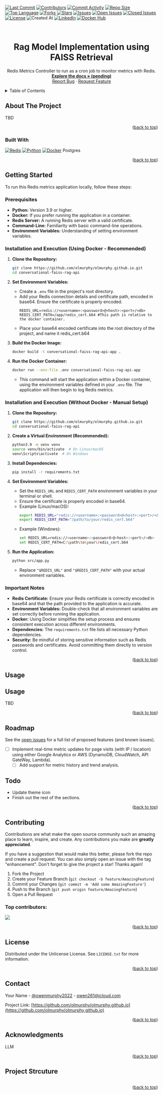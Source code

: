 [![Last Commit](https://img.shields.io/github/last-commit/olmurphy/olmurphy.github.io?style=for-the-badge)](https://github.com/olmurphy/olmurphy.github.io/main)
[![Contributors](https://img.shields.io/github/contributors/olmurphy/olmurphy.github.io?style=for-the-badge)](https://github.com/olmurphy/olmurphy.github.io/graphs/contributors)
[![Commit Activity](https://img.shields.io/github/commit-activity/y/olmurphy/olmurphy.github.io?style=for-the-badge)](https://github.com/olmurphy/olmurphy.github.io/graphs/commit-activity)
[![Repo Size](https://img.shields.io/github/repo-size/olmurphy/olmurphy.github.io?style=for-the-badge)](https://github.com/olmurphy/olmurphy.github.io)
[![Top Language](https://img.shields.io/github/languages/top/olmurphy/olmurphy.github.io?style=for-the-badge)](https://github.com/olmurphy/olmurphy.github.io/search?l=YOUR_TOP_LANGUAGE)
[![Forks](https://img.shields.io/github/forks/olmurphy/olmurphy.github.io?style=for-the-badge)](https://github.com/olmurphy/olmurphy.github.io/network/members)
[![Stars](https://img.shields.io/github/stars/olmurphy/olmurphy.github.io?style=for-the-badge)](https://github.com/olmurphy/olmurphy.github.io/stargazers)
[![Issues](https://img.shields.io/github/issues/olmurphy/olmurphy.github.io?style=for-the-badge)](https://github.com/olmurphy/olmurphy.github.io/issues)
[![Open Issues](https://img.shields.io/github/issues-raw/olmurphy/olmurphy.github.io?state=open&style=for-the-badge)](https://github.com/olmurphy/olmurphy.github.io/issues)
[![Closed Issues](https://img.shields.io/github/issues-closed-raw/olmurphy/olmurphy.github.io?style=for-the-badge)](https://github.com/olmurphy/olmurphy.github.io/issues?q=is%3Aclosed)
[![License](https://img.shields.io/github/license/olmurphy/olmurphy.github.io?style=for-the-badge)](https://github.com/olmurphy/olmurphy.github.io/blob/master/LICENSE)
![Created At](https://img.shields.io/github/created-at/olmurphy/olmurphy.github.io?style=for-the-badge
)
[![LinkedIn](https://img.shields.io/badge/linkedin-%230077B5.svg?style=for-the-badge&logo=linkedin&logoColor=white)](https://www.linkedin.com/in/owenmurphy2022/)
[![Docker Hub](https://img.shields.io/badge/Docker-Hub-blue?logo=docker&style=for-the-badge)](https://hub.docker.com/repository/docker/owenmurphy2022v1/conversational-faiss-rag-api)

<!-- Improved compatibility of back to top link: See: https://github.com/olmurphy/olmurphy.github.io/pull/73 -->
<a id="readme-top"></a>


<!-- PROJECT LOGO -->
<br />
<div align="center">

  <h1 align="center">Rag Model Implementation using FAISS Retrieval</h1>

  <p align="center">
    Redis Metrics Controller to run as a cron job to monitor metrics with Redis.
    <br />
    <a href="https://github.com/olmurphy/olmurphy.github.io"><strong>Explore the docs » (pending)</strong></a>
    <br />
    <a href="https://github.com/olmurphy/olmurphy.github.io/issues/new?labels=bug&template=bug-report---.md">Report Bug</a>
    &middot;
    <a href="https://github.com/olmurphy/olmurphy.github.io/issues/new?labels=enhancement&template=feature-request---.md">Request Feature</a>
  </p>
</div>



<!-- TABLE OF CONTENTS -->
<details>
  <summary>Table of Contents</summary>
  <ol>
    <li>
      <a href="#about-the-project">About The Project</a>
      <ul>
        <li><a href="#built-with">Built With</a></li>
      </ul>
    </li>
    <li>
      <a href="#getting-started">Getting Started</a>
      <ul>
        <li><a href="#prerequisites">Prerequisites</a></li>
        <li><a href="#installation">Installation</a></li>
      </ul>
    </li>
    <li><a href="#usage">Usage</a></li>
    <li><a href="#roadmap">Roadmap</a></li>
    <li><a href="#contributing">Contributing</a></li>
    <li><a href="#license">License</a></li>
    <li><a href="#contact">Contact</a></li>
    <li><a href="#acknowledgments">Acknowledgments</a></li>
  </ol>
</details>



<!-- ABOUT THE PROJECT -->
## About The Project

TBD

<p align="right">(<a href="#readme-top">back to top</a>)</p>



### Built With

[![Redis](https://img.shields.io/badge/redis-%23DD0031.svg?style=for-the-badge&logo=redis&logoColor=white)](https://redis.io/) [![Python](https://img.shields.io/badge/python-3670A0?style=for-the-badge&logo=python&logoColor=ffdd54)](https://www.python.org/) [![Docker](https://img.shields.io/badge/docker-%230db7ed.svg?style=for-the-badge&logo=docker&logoColor=white)](https://www.docker.com/) Postgres

<p align="right">(<a href="#readme-top">back to top</a>)</p>



## Getting Started

To run this Redis metrics application locally, follow these steps:

### Prerequisites

* **Python:** Version 3.9 or higher.
* **Docker:** If you prefer running the application in a container.
* **Redis Server:** A running Redis server with a valid certificate.
* **Command-Line:** Familiarity with basic command-line operations.
* **Environment Variables:** Understanding of setting environment variables.

### Installation and Execution (Using Docker - Recommended)

1.  **Clone the Repository:**
    ```bash
    git clone https://github.com/olmurphy/olmurphy.github.io.git
    cd conversational-faiss-rag-api
    ```
2.  **Set Environment Variables:**
    * Create a `.env` file in the project's root directory.
    * Add your Redis connection details and certificate path, encoded in base64. Ensure the certificate is properly encoded.
        ```
        REDIS_URL=redis://<username>:<password>@<host>:<port>/<db>
        REDIS_CERT_PATH=/app/redis_cert.b64 #This path is relative to the docker container.
        ```
    * Place your base64 encoded certificate into the root directory of the project, and name it redis_cert.b64

3.  **Build the Docker Image:**
    ```bash
    docker build -t conversational-faiss-rag-api-app .
    ```

4.  **Run the Docker Container:**
    ```bash
    docker run --env-file .env conversational-faiss-rag-api-app
    ```
    * This command will start the application within a Docker container, using the environment variables defined in your `.env` file. The application will then begin to log Redis metrics.

### Installation and Execution (Without Docker - Manual Setup)

1.  **Clone the Repository:**
    ```bash
    git clone https://github.com/olmurphy/olmurphy.github.io.git
    cd conversational-faiss-rag-api
    ```

2.  **Create a Virtual Environment (Recommended):**
    ```bash
    python3.9 -m venv venv
    source venv/bin/activate  # On Linux/macOS
    venv\Scripts\activate  # On Windows
    ```

3.  **Install Dependencies:**
    ```bash
    pip install -r requirements.txt
    ```

4.  **Set Environment Variables:**
    * Set the `REDIS_URL` and `REDIS_CERT_PATH` environment variables in your terminal or shell.
    * Ensure the certificate is properly encoded in base64.
    * Example (Linux/macOS):
        ```bash
        export REDIS_URL="redis://<username>:<password>@<host>:<port>/<db>"
        export REDIS_CERT_PATH="/path/to/your/redis_cert.b64"
        ```
    * Example (Windows):
        ```bash
        set REDIS_URL=redis://<username>:<password>@<host>:<port>/<db>
        set REDIS_CERT_PATH=C:\path\to\your\redis_cert.b64
        ```

5.  **Run the Application:**
    ```bash
    python src/app.py
    ```
    * Replace `"$REDIS_URL"` and `"$REDIS_CERT_PATH"` with your actual environment variables.

### Important Notes

* **Redis Certificate:** Ensure your Redis certificate is correctly encoded in base64 and that the path provided to the application is accurate.
* **Environment Variables:** Double-check that all environment variables are set correctly before running the application.
* **Docker:** Using Docker simplifies the setup process and ensures consistent execution across different environments.
* **Dependencies:** The `requirements.txt` file lists all necessary Python dependencies.
* **Security:** Be mindful of storing sensitive information such as Redis passwords and certificates. Avoid committing them directly to version control.

<p align="right">(<a href="#readme-top">back to top</a>)</p>



## Usage

## Usage

TBD


<p align="right">(<a href="#readme-top">back to top</a>)</p>



## Roadmap

See the [open issues](https://github.com/olmurphy/olmurphy.github.io/issues) for a full list of proposed features (and known issues).

* [ ] Implement real-time metric updates for page visits (with IP / location) using either Google Analytics or AWS (DynamoDB, CloudWatch, API GateWay, Lambda).
  * [ ] Add support for metric history and trend analysis.

## Todo
- Update theme icon
- Finish out the rest of the sections.

<p align="right">(<a href="#readme-top">back to top</a>)</p>



## Contributing

Contributions are what make the open source community such an amazing place to learn, inspire, and create. Any contributions you make are **greatly appreciated**.

If you have a suggestion that would make this better, please fork the repo and create a pull request. You can also simply open an issue with the tag "enhancement".
Don't forget to give the project a star! Thanks again!

1. Fork the Project
2. Create your Feature Branch (`git checkout -b feature/AmazingFeature`)
3. Commit your Changes (`git commit -m 'Add some AmazingFeature'`)
4. Push to the Branch (`git push origin feature/AmazingFeature`)
5. Open a Pull Request

### Top contributors:

<a href="https://github.com/olmurphy/olmurphy.github.io/graphs/contributors">
  <img src="https://contrib.rocks/image?repo=olmurphy/olmurphy.github.io" />
</a>

<p align="right">(<a href="#readme-top">back to top</a>)</p>



## License

Distributed under the Unlicense License. See `LICENSE.txt` for more information.

<p align="right">(<a href="#readme-top">back to top</a>)</p>



## Contact

Your Name - [@owenmurphy2022](https://x.com/owenmurphy2022) - owen261@icloud.com

Project Link: [https://github.com/olmurphy/olmurphy.github.io](https://github.com/olmurphy/olmurphy.github.io)

<p align="right">(<a href="#readme-top">back to top</a>)</p>



## Acknowledgments

LLM

<p align="right">(<a href="#readme-top">back to top</a>)</p>

## Project Strcuture

```

```

<p align="right">(<a href="#readme-top">back to top</a>)</p>